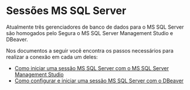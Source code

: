 # Sessões MS SQL Server

Atualmente três gerenciadores de banco de dados para o MS SQL Server são homogados pelo Segura o MS SQL Server Management Studio e DBeaver.

Nos documentos a seguir você encontra os passos necessários para realizar a conexão em cada um deles:

* [Como iniciar uma sessão MS SQL Server com o MS SQL Server Management Studio](/v4/docs/pt/pam-session-how-to-start-a-ms-sql-server-session-with-ms-sql-server-management-studio)
* [Como configurar e iniciar uma sessão MS SQL Server com o DBeaver](/v4/docs/pt/pam-session-how-to-configure-and-start-an-ms-sql-server-session-with-dbeaver)
